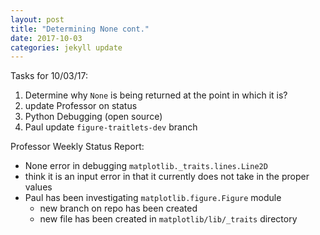```yaml
---
layout: post
title: "Determining None cont."
date: 2017-10-03
categories: jekyll update
---
```


Tasks for 10/03/17:
1. Determine why `None` is being returned at the point in which it is?
2. update Professor on status
3. Python Debugging (open source)
4. Paul update `figure-traitlets-dev` branch

Professor Weekly Status Report:
* None error in debugging `matplotlib._traits.lines.Line2D`
* think it is an input error in that it currently does not take in the proper values
* Paul has been investigating `matplotlib.figure.Figure` module
    * new branch on repo has been created
    * new file has been created in `matplotlib/lib/_traits` directory
